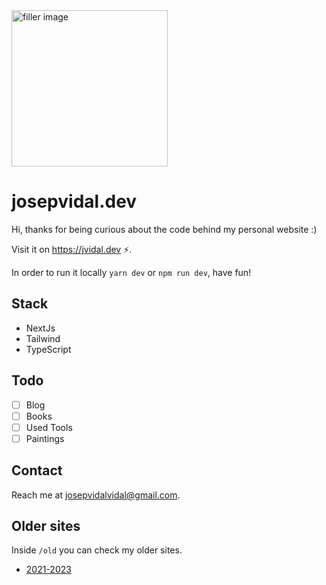 <img alt="filler image" width="250" src="https://github.com/jvidalv/josepvidal.dev/blob/main/public/og.png?raw=true" />

# josepvidal.dev

Hi, thanks for being curious about the code behind my personal website :)

Visit it on https://jvidal.dev ⚡️.

In order to run it locally `yarn dev` or `npm run dev`, have fun!

## Stack 

- NextJs
- Tailwind
- TypeScript

## Todo
- [ ] Blog
- [ ] Books
- [ ] Used Tools
- [ ] Paintings

## Contact

Reach me at josepvidalvidal@gmail.com.


## Older sites

Inside `/old` you can check my older sites.

- [2021-2023](https://2021.jvidal.dev/)